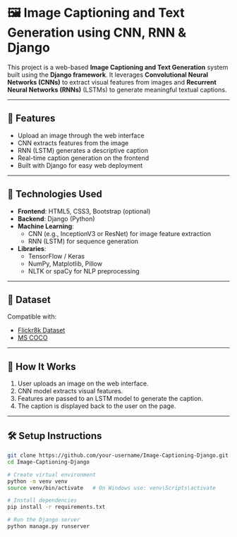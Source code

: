 # 🖼️ Image Captioning and Text Generation using CNN, RNN & Django

This project is a web-based **Image Captioning and Text Generation** system built using the **Django framework**. It leverages **Convolutional Neural Networks (CNNs)** to extract visual features from images and **Recurrent Neural Networks (RNNs)** (LSTMs) to generate meaningful textual captions.

---

## 🚀 Features

- Upload an image through the web interface
- CNN extracts features from the image
- RNN (LSTM) generates a descriptive caption
- Real-time caption generation on the frontend
- Built with Django for easy web deployment

---

## 🧠 Technologies Used

- **Frontend**: HTML5, CSS3, Bootstrap (optional)
- **Backend**: Django (Python)
- **Machine Learning**: 
  - CNN (e.g., InceptionV3 or ResNet) for image feature extraction
  - RNN (LSTM) for sequence generation
- **Libraries**:
  - TensorFlow / Keras
  - NumPy, Matplotlib, Pillow
  - NLTK or spaCy for NLP preprocessing

---

## 📂 Dataset

Compatible with:
- [Flickr8k Dataset](https://www.kaggle.com/datasets/adityajn105/flickr8k)
- [MS COCO](https://cocodataset.org/#home)

---

## 📸 How It Works

1. User uploads an image on the web interface.
2. CNN model extracts visual features.
3. Features are passed to an LSTM model to generate the caption.
4. The caption is displayed back to the user on the page.

---

## 🛠️ Setup Instructions

```bash
git clone https://github.com/your-username/Image-Captioning-Django.git
cd Image-Captioning-Django

# Create virtual environment
python -m venv venv
source venv/bin/activate   # On Windows use: venv\Scripts\activate

# Install dependencies
pip install -r requirements.txt

# Run the Django server
python manage.py runserver
